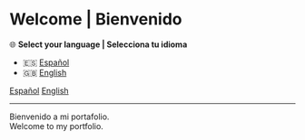 

# Welcome | Bienvenido  

🌐 **Select your language | Selecciona tu idioma**  

- 🇪🇸 [Español](es/index.md)
- 🇬🇧 [English](en/index.md)  

[Español](es/index.md)
[English](en/index.md)

---  

Bienvenido a mi portafolio.  
Welcome to my portfolio.  


